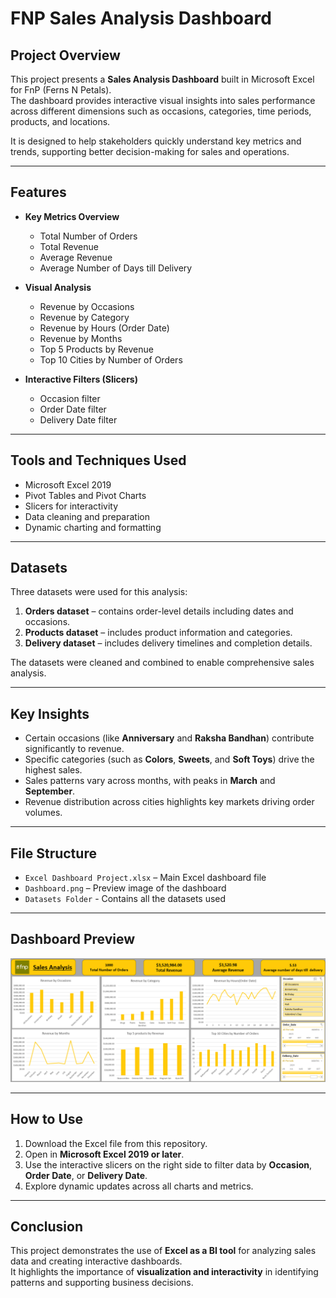# FNP Sales Analysis Dashboard

## Project Overview
This project presents a **Sales Analysis Dashboard** built in Microsoft Excel for FnP (Ferns N Petals).  
The dashboard provides interactive visual insights into sales performance across different dimensions such as occasions, categories, time periods, products, and locations.  

It is designed to help stakeholders quickly understand key metrics and trends, supporting better decision-making for sales and operations.

---

## Features
- **Key Metrics Overview**
  - Total Number of Orders  
  - Total Revenue  
  - Average Revenue  
  - Average Number of Days till Delivery  

- **Visual Analysis**
  - Revenue by Occasions  
  - Revenue by Category  
  - Revenue by Hours (Order Date)  
  - Revenue by Months  
  - Top 5 Products by Revenue  
  - Top 10 Cities by Number of Orders  

- **Interactive Filters (Slicers)**
  - Occasion filter  
  - Order Date filter  
  - Delivery Date filter  

---

## Tools and Techniques Used
- Microsoft Excel 2019  
- Pivot Tables and Pivot Charts  
- Slicers for interactivity  
- Data cleaning and preparation  
- Dynamic charting and formatting  

---

## Datasets
Three datasets were used for this analysis:
1. **Orders dataset** – contains order-level details including dates and occasions.  
2. **Products dataset** – includes product information and categories.  
3. **Delivery dataset** – includes delivery timelines and completion details.  

The datasets were cleaned and combined to enable comprehensive sales analysis.  

---

## Key Insights
- Certain occasions (like **Anniversary** and **Raksha Bandhan**) contribute significantly to revenue.  
- Specific categories (such as **Colors**, **Sweets**, and **Soft Toys**) drive the highest sales.  
- Sales patterns vary across months, with peaks in **March** and **September**.  
- Revenue distribution across cities highlights key markets driving order volumes.  

---

## File Structure
- `Excel Dashboard Project.xlsx` – Main Excel dashboard file  
- `Dashboard.png` – Preview image of the dashboard  
- `Datasets Folder` - Contains all the datasets used
---

## Dashboard Preview
![Dashboard Preview](Dashboard.png)

---

## How to Use
1. Download the Excel file from this repository.  
2. Open in **Microsoft Excel 2019 or later**.  
3. Use the interactive slicers on the right side to filter data by **Occasion**, **Order Date**, or **Delivery Date**.  
4. Explore dynamic updates across all charts and metrics.  

---

## Conclusion
This project demonstrates the use of **Excel as a BI tool** for analyzing sales data and creating interactive dashboards.  
It highlights the importance of **visualization and interactivity** in identifying patterns and supporting business decisions.  

